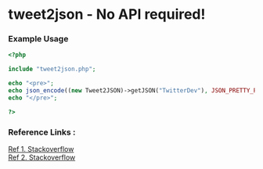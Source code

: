 # tweet2json - No API required!

### Example Usage
```php
<?php

include "tweet2json.php";

echo "<pre>";
echo json_encode((new Tweet2JSON)->getJSON("TwitterDev"), JSON_PRETTY_PRINT);
echo "</pre>";

?>
```
### Reference Links :
[Ref 1. Stackoverflow](https://stackoverflow.com/questions/71438223/twitter-embed-timeline-no-longer-works-as-of-today)
<br>
[Ref 2. Stackoverflow](https://stackoverflow.com/questions/53778331/is-there-a-way-to-get-public-tweets-of-a-user-without-using-the-twitter-develope)
